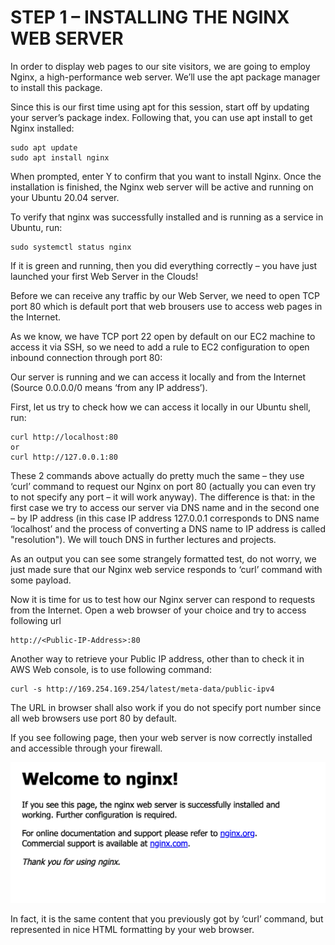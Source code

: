 # STEP 1 – INSTALLING THE NGINX WEB SERVER

In order to display web pages to our site visitors, we are going to employ Nginx, a high-performance web server. We’ll use the apt 
package manager to install this package.

Since this is our first time using apt for this session, start off by updating your server’s package index. Following that, you can 
use apt install to get Nginx installed:

```
sudo apt update
sudo apt install nginx
```

When prompted, enter Y to confirm that you want to install Nginx. Once the installation is finished, the Nginx web server will be 
active and running on your Ubuntu 20.04 server.

To verify that nginx was successfully installed and is running as a service in Ubuntu, run:

```
sudo systemctl status nginx
```

If it is green and running, then you did everything correctly – you have just launched your first Web Server in the Clouds!

Before we can receive any traffic by our Web Server, we need to open TCP port 80 which is default port that web brousers use to 
access web pages in the Internet.

As we know, we have TCP port 22 open by default on our EC2 machine to access it via SSH, so we need to add a rule to EC2 
configuration to open inbound connection through port 80:



Our server is running and we can access it locally and from the Internet (Source 0.0.0.0/0 means ‘from any IP address’).

First, let us try to check how we can access it locally in our Ubuntu shell, run:

```
curl http://localhost:80
or
curl http://127.0.0.1:80
```

These 2 commands above actually do pretty much the same – they use ‘curl’ command to request our Nginx on port 80 (actually you
can even try to not specify any port – it will work anyway). The difference is that: in the first case we try to access our server 
via DNS name and in the second one – by IP address (in this case IP address 127.0.0.1 corresponds to DNS name ‘localhost’ and
the process of converting a DNS name to IP address is called "resolution"). We will touch DNS in further lectures and projects.

As an output you can see some strangely formatted test, do not worry, we just made sure that our Nginx web service responds to
‘curl’ command with some payload.

Now it is time for us to test how our Nginx server can respond to requests from the Internet.
Open a web browser of your choice and try to access following url


```
http://<Public-IP-Address>:80
```

Another way to retrieve your Public IP address, other than to check it in AWS Web console, is to use following command:

```
curl -s http://169.254.169.254/latest/meta-data/public-ipv4
```


The URL in browser shall also work if you do not specify port number since all web browsers use port 80 by default.

If you see following page, then your web server is now correctly installed and accessible through your firewall.


![Nginx-Working](./images/nginx-working.png)


In fact, it is the same content that you previously got by ‘curl’ command, but represented in nice HTML formatting by your web 
browser.